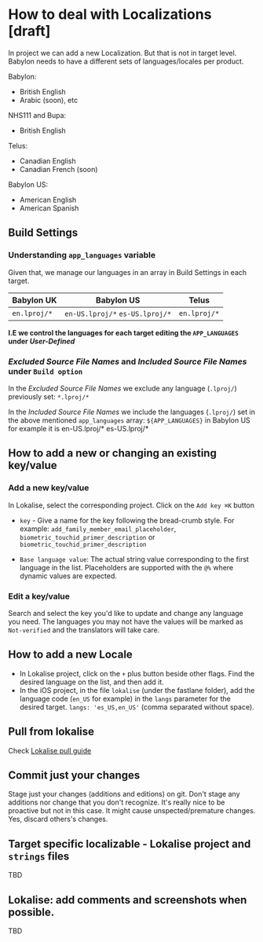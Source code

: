 # How to deal with Localizations [draft]

In project we can add a new Localization. But that is not in target level. Babylon needs to have a different sets of languages/locales per product.

Babylon:
  - British English
  - Arabic (soon), etc 

NHS111 and Bupa:
  - British English

Telus:
  - Canadian English
  - Canadian French (soon)

Babylon US:
  - American English
  - American Spanish

## Build Settings
### Understanding `app_languages` variable
Given that, we manage our languages in an array in Build Settings in each target.

| Babylon UK | Babylon US | Telus |
|--------|--------|--------|
| `en.lproj/*` | `en-US.lproj/*` `es-US.lproj/*` | `en.lproj/*` |

**I.E we control the languages for each target editing the `APP_LANGUAGES` under _User-Defined_**

### _Excluded Source File Names_ and _Included Source File Names_ under `Build option`
In the _Excluded Source File Names_ we exclude any language (`.lproj/`) previously set:
`*.lproj/*` 

In the _Included Source File Names_ we include the languages (`.lproj/`) set in the above mentioned `app_languages` array:
`${APP_LANGUAGES}` in Babylon US for example it is en-US.lproj/* es-US.lproj/*

## How to add a new or changing an existing key/value
### Add a new key/value
In Lokalise, select the corresponding project. 
Click on the `Add key ⌘K` button
- `key` - Give a name for the key following the bread-crumb style. For example: `add_family_member_email_placeholder`, `biometric_touchid_primer_description` or `biometric_touchid_primer_description`
    
- `Base language value`: The actual string value corresponding to the first language in the list. Placeholders are supported with the `@%` where dynamic values are expected. 

### Edit a key/value
Search and select the key you'd like to update and change any language you need. The languages you may not have the values will be marked as `Not-verified` and the translators will take care.

## How to add a new Locale
- In Lokalise project, click on the `+` plus button beside other flags. Find the desired language on the list, and then add it.
- In the iOS project, in the file `lokalise` (under the fastlane folder), add the language code (`en_US` for example) in the `langs` parameter for the desired target. `langs: 'es_US,en_US'` (comma separated without space). 

## Pull from lokalise
Check [Lokalise pull guide](https://github.com/Babylonpartners/ios-playbook/blob/master/Cookbook/Technical-Documents/Lokalise.md)

## Commit just your changes
Stage just your changes (additions and editions) on git. Don't stage any additions nor change that you don't recognize. It's really nice to be proactive but not in this case. It might cause unspected/premature changes. Yes, discard others's changes.

## Target specific localizable - Lokalise project and `strings` files
TBD

## Lokalise: add comments and screenshots when possible.
TBD
